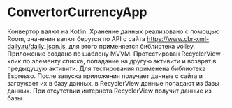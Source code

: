 # ConvertorCurrencyApp
Конвертор валют на Kotlin. Хранение данных реализовано с помощью Room, значения валют берутся по API с сайта https://www.cbr-xml-daily.ru/daily_json.js, для этого применяется библиотека volley. Приложение создано по шаблону MVVM. Протестирован RecyclerView - клик по элементу списка, попадание на другую активити и возврат в предыдущую активити. Для тестирования применена библиотека Espresso. После запуска приложения получает данные с сайта и загружает их в базу данных, в RecyclerView данные попадают из базы данных. При отсутствии интернета RecyclerView получит данные из базы.
